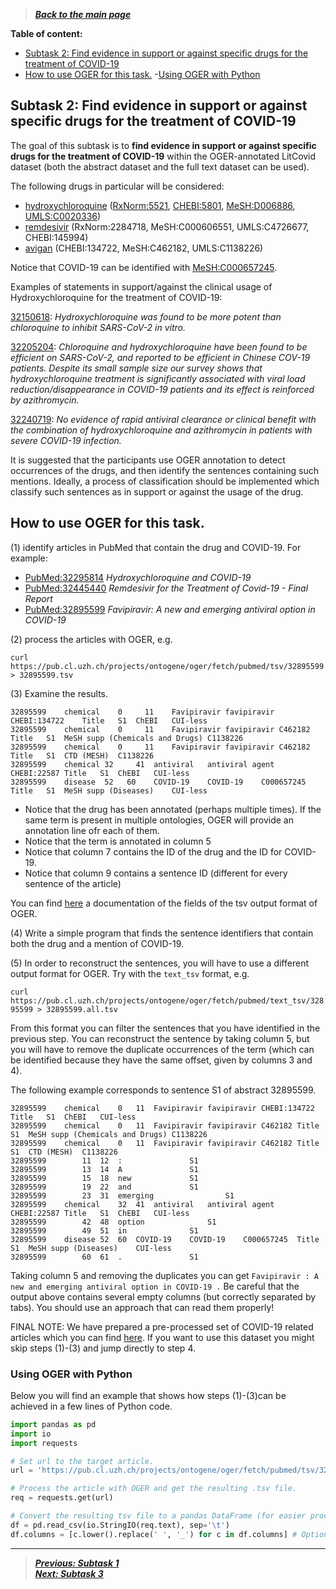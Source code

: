 > [***Back to the main page***](index.md)    
  
  
   
**Table of content:**

- [Subtask 2: Find evidence in support or against specific drugs for the treatment of COVID-19](#subtask-2-find-evidence-in-support-or-against-specific-drugs-for-the-treatment-of-covid-19)
- [How to use OGER for this task.](#how-to-use-oger-for-this-task.)
  -[Using OGER with Python](#using-oger-with-python)

## Subtask 2: Find evidence in support or against specific drugs for the treatment of COVID-19

The goal of this subtask is to **find evidence in support or against specific drugs for the treatment of COVID-19**
within the OGER-annotated LitCovid dataset (both the abstract dataset and the full text dataset can be used).

The following drugs in particular will be considered: 
- [hydroxychloroquine](https://en.wikipedia.org/wiki/Hydroxychloroquine) ([RxNorm:5521](http://bioportal.bioontology.org/ontologies/RXNORM?p=classes&conceptid=5521), [CHEBI:5801](https://www.ebi.ac.uk/chebi/searchId.do?chebiId=CHEBI%3A5801), [MeSH:D006886](https://meshb.nlm.nih.gov/record/ui?ui=D006886), [UMLS:C0020336](https://ncithesaurus.nci.nih.gov/ncitbrowser/ConceptReport.jsp?dictionary=NCI_Thesaurus&version=20.01d&code=C557&ns=ncit))
- [remdesivir](https://en.wikipedia.org/wiki/Remdesivir) (RxNorm:2284718, MeSH:C000606551, UMLS:C4726677, CHEBI:145994)
- [avigan](https://en.wikipedia.org/wiki/Favipiravir) (CHEBI:134722, MeSH:C462182, UMLS:C1138226)

Notice that COVID-19 can be identified with [MeSH:C000657245](https://id.nlm.nih.gov/mesh/C000657245.html).

Examples of statements in support/against the clinical usage of Hydroxychloroquine for the treatment of COVID-19:

[32150618](https://pubmed.ncbi.nlm.nih.gov/32150618/): *Hydroxychloroquine was found to be more potent than chloroquine to inhibit SARS-CoV-2 in vitro.*

[32205204](https://pubmed.ncbi.nlm.nih.gov/32205204/): *Chloroquine and hydroxychloroquine have been found to be efficient on SARS-CoV-2, and reported to be efficient in Chinese COV-19 patients.*
*Despite its small sample size our survey shows that hydroxychloroquine treatment is significantly associated with viral load reduction/disappearance in COVID-19 patients and its effect is reinforced by azithromycin.*

[32240719](https://pubmed.ncbi.nlm.nih.gov/32240719/): *No evidence of rapid antiviral clearance or clinical benefit with the combination of hydroxychloroquine and azithromycin in patients with severe COVID-19 infection.*

It is suggested that the participants use OGER annotation to detect occurrences of the drugs, and then identify the sentences containing such mentions. Ideally, a process of classification should be implemented which classify such sentences as in support or against the usage of the drug.

## How to use OGER for this task.

(1) identify articles in PubMed that contain the drug and COVID-19. For example: 
- [PubMed:32295814](https://pubmed.ncbi.nlm.nih.gov/32295814/) *Hydroxychloroquine and COVID-19*
- [PubMed:32445440](https://pubmed.ncbi.nlm.nih.gov/32445440/) *Remdesivir for the Treatment of Covid-19 - Final Report*
- [PubMed:32895599](https://pubmed.ncbi.nlm.nih.gov/32895599/) *Favipiravir: A new and emerging antiviral option in COVID-19*

(2) process the articles with OGER, e.g.

`curl https://pub.cl.uzh.ch/projects/ontogene/oger/fetch/pubmed/tsv/32895599 > 32895599.tsv`

(3) Examine the results. 
~~~~
32895599	chemical	0	  11	Favipiravir	favipiravir	CHEBI:134722	Title	S1	ChEBI	CUI-less
32895599	chemical	0	  11	Favipiravir	favipiravir	C462182	Title	S1	MeSH supp (Chemicals and Drugs)	C1138226
32895599	chemical	0	  11	Favipiravir	favipiravir	C462182	Title	S1	CTD (MESH)	C1138226
32895599	chemical 32  	41	antiviral	antiviral agent	CHEBI:22587	Title	S1	ChEBI	CUI-less
32895599	disease	 52   60	COVID-19	COVID-19	C000657245	Title	S1	MeSH supp (Diseases)	CUI-less
~~~~

- Notice that the drug has been annotated (perhaps multiple times). If the same term is present in multiple ontologies, OGER will provide an annotation line ofr each of them. 
- Notice that the term is annotated in column 5
- Notice that column 7 contains the ID of the drug and the ID for COVID-19. 
- Notice that column 9 contains a sentence ID (different for every sentence of the article)

You can find [here](https://covid19.nlp.idsia.ch/oger-rest.html#orgheadline8) a documentation of the fields of the tsv output format of OGER.

(4) Write a simple program that finds the sentence identifiers that contain both the drug and a mention of COVID-19.

(5) In order to reconstruct the sentences, you will have to use a different output format for OGER. Try with the `text_tsv` format, e.g.

`curl https://pub.cl.uzh.ch/projects/ontogene/oger/fetch/pubmed/text_tsv/32895599 > 32895599.all.tsv`

From this format you can filter the sentences that you have identified in the previous step. You can reconstruct the sentence by taking column 5, but you will have to remove the duplicate occurrences of the term (which can be identified because they have the same offset, given by columns 3 and 4).

The following example corresponds to sentence S1 of abstract 32895599.

~~~~
32895599	chemical	0	11	Favipiravir	favipiravir	CHEBI:134722	Title	S1	ChEBI	CUI-less
32895599	chemical	0	11	Favipiravir	favipiravir	C462182	Title	S1	MeSH supp (Chemicals and Drugs)	C1138226
32895599	chemical	0	11	Favipiravir	favipiravir	C462182	Title	S1	CTD (MESH)	C1138226
32895599		11	12	:				S1		
32895599		13	14	A				S1		
32895599		15	18	new				S1		
32895599		19	22	and				S1		
32895599		23	31	emerging				S1		
32895599	chemical	32	41	antiviral	antiviral agent	CHEBI:22587	Title	S1	ChEBI	CUI-less
32895599		42	48	option				S1		
32895599		49	51	in				S1		
32895599	disease	52	60	COVID-19	COVID-19	C000657245	Title	S1	MeSH supp (Diseases)	CUI-less
32895599		60	61	.				S1		
~~~~

Taking column 5 and removing the duplicates you can get `Favipiravir : A new and emerging antiviral option in COVID-19 .` Be careful that the output above contains several empty columns (but correctly separated by tabs). You should use an approach that can read them properly!

FINAL NOTE: We have prepared a pre-processed set of COVID-19 related articles which you can find [here](https://covid19.nlp.idsia.ch/LitCovid/litcovid19.tsv.tgz). If you want to use this dataset you might skip steps (1)-(3) and jump directly to step 4.

### Using OGER with Python

Below you will find an example that shows how steps (1)-(3)can be achieved in a few lines of Python code.

```python
import pandas as pd
import io
import requests

# Set url to the target article.
url = 'https://pub.cl.uzh.ch/projects/ontogene/oger/fetch/pubmed/tsv/32895599'

# Process the article with OGER and get the resulting .tsv file.
req = requests.get(url)  

# Convert the resulting tsv file to a pandas DataFrame (for easier processing).
df = pd.read_csv(io.StringIO(req.text), sep='\t')
df.columns = [c.lower().replace(' ', '_') for c in df.columns] # Optional: rename the columns using lowercase letters and remove spaces.
```

--------------------

> [***Previous: Subtask 1***](task1.md)  
> [***Next: Subtask 3***](task3.md)
